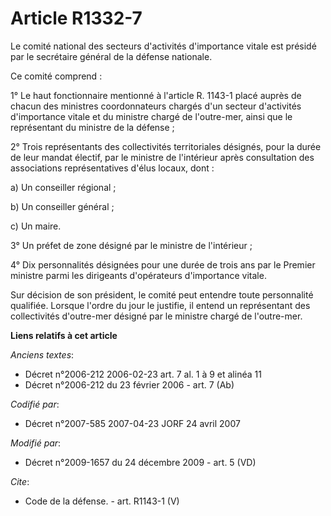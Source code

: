 # Article R1332-7

Le comité national des secteurs d'activités d'importance vitale est présidé par le secrétaire général de la défense
nationale. 

Ce comité comprend : 

1° Le haut fonctionnaire mentionné à l'article R. 1143-1 placé auprès de chacun des ministres coordonnateurs chargés d'un
secteur d'activités d'importance vitale et du ministre chargé de l'outre-mer, ainsi que le représentant du ministre de la
défense ; 

2° Trois représentants des collectivités territoriales désignés, pour la durée de leur mandat électif, par le ministre de
l'intérieur après consultation des associations représentatives d'élus locaux, dont : 

a) Un conseiller régional ; 

b) Un conseiller général ; 

c) Un maire. 

3° Un préfet de zone désigné par le ministre de l'intérieur ; 

4° Dix personnalités désignées pour une durée de trois ans par le Premier ministre parmi les dirigeants d'opérateurs
d'importance vitale. 

Sur décision de son président, le comité peut entendre toute personnalité qualifiée. Lorsque l'ordre du jour le justifie, il
entend un représentant des collectivités d'outre-mer désigné par le ministre chargé de l'outre-mer.

**Liens relatifs à cet article**

_Anciens textes_:

  - Décret n°2006-212 2006-02-23 art. 7 al. 1 à 9 et alinéa 11
  - Décret n°2006-212 du 23 février 2006 - art. 7 (Ab)

_Codifié par_:

  - Décret n°2007-585 2007-04-23 JORF 24 avril 2007

_Modifié par_:

  - Décret n°2009-1657 du 24 décembre 2009 - art. 5 (VD)

_Cite_:

  - Code de la défense. - art. R1143-1 (V)
